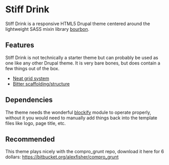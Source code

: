 # Stiff Drink #
Stiff Drink is a responsive HTML5 Drupal theme centered around the lightweight SASS mixin library [bourbon](http://bourbon.io). 

## Features ##
Stiff Drink is not technically a starter theme but can probably be used as one like any other Drupal theme. It is very bare bones, but does contain a few things out of the box.

* [Neat grid system](http://neat.bourbon.io)
* [Bitter scaffolding/structure](http://bitters.bourbon.io)


## Dependencies ##
The theme needs the wonderful [blockify](https://www.drupal.org/project/blockify) module to operate properly, without it you would need to manually add things back into the template files like logo, page title, etc.

## Recommended ##
This theme plays nicely with the compro_grunt repo, download it here for 6 dollars:
https://bitbucket.org/alexfisher/compro_grunt